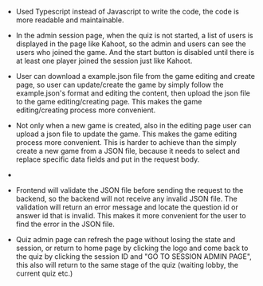 - Used Typescript instead of Javascript to write the code, the code is more readable and maintainable.

- In the admin session page, when the quiz is not started, a list of users is displayed in the page like Kahoot, so the admin and users can see the users who joined the game. And the start button is disabled until there is at least one player joined the session just like Kahoot.

- User can download a example.json file from the game editing and create page, so user can update/create the game by simply follow the example.json's format and editing the content, then upload the json file to the game editing/creating page. This makes the game editing/creating process more convenient.

- Not only  when a new game is created, also in the editing page user can upload a json file to update the game. This makes the game editing process more convenient. This is harder to achieve than the simply create a new game from a JSON file, because it needs to select and replace specific data fields and put in the request body.
-
- Frontend will validate the JSON file before sending the request to the backend, so the backend will not receive any invalid JSON file. The validation will return an error message and locate the question id or answer id that is invalid. This makes it more convenient for the user to find the error in the JSON file.

- Quiz admin page can refresh the page without losing the state and session, or return to home page by clicking the logo and come back to the quiz by clicking the session ID and "GO TO SESSION ADMIN PAGE", this also will return to the same stage of the quiz (waiting lobby, the current quiz etc.)

